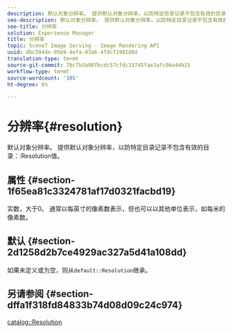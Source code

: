 ```yaml
---
description: 默认对象分辨率。 提供默认对象分辨率，以防特定目录记录不包含有效的目录分辨率值。
seo-description: 默认对象分辨率。 提供默认对象分辨率，以防特定目录记录不包含有效的目录分辨率值。
seo-title: 分辨率
solution: Experience Manager
title: 分辨率
topic: Scene7 Image Serving - Image Rendering API
uuid: dbc594de-05b9-4efa-93a6-4fdcf1981d8d
translation-type: tm+mt
source-git-commit: 7bc7b3a86fbcdc57cfdc31745fae3afc06e44b15
workflow-type: tm+mt
source-wordcount: '105'
ht-degree: 6%

---
```



# 分辨率{#resolution}

默认对象分辨率。 提供默认对象分辨率，以防特定目录记录不包含有效的目录：:Resolution值。

## 属性 {#section-1f65ea81c3324781af17d0321facbd19}

实数，大于0。 通常以每英寸的像素数表示，但也可以以其他单位表示，如每米的像素数。

## 默认 {#section-2d1258d2b7ce4929ac327a5d41a108dd}

如果未定义或为空，则从`default::Resolution`继承。

## 另请参阅 {#section-dffa1f318fd84833b74d08d09c24c974}

[catalog::Resolution](../../../../../is-api/image-catalog/image-serving-api-ref/c-image-catalog-reference/c-image-svg-data-reference/c-image-data-reference/r-resolution-cat.md#reference-de489f5f36b64bd0831749546f8728e1)

